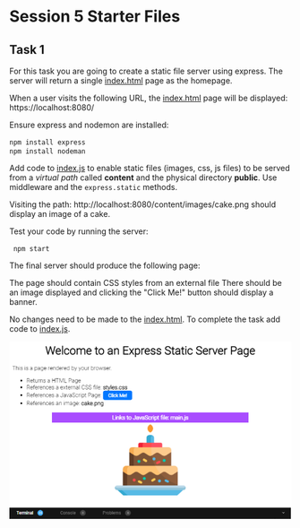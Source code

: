 # Session 5 Starter Files

## Task 1

For this task you are going to create a static file server using express.
The server will return a single [index.html](./src/public/index.html) page as the homepage.

When a user visits the following URL, the [index.html](./src/public/index.html)  page will be displayed:
https://localhost:8080/

Ensure express and nodemon are installed:

```
npm install express
npm install nodeman
```

Add code to [index.js](./src/index.js) to enable static files (images, css, js files) to be served from a _virtual path_ called **content** and the physical directory **public**. Use middleware and the `express.static` methods.

Visiting the path: http://localhost:8080/content/images/cake.png should display an image of a cake.

Test your code by running the server:

```
 npm start
```

The final server should produce the following page:

The page should contain CSS styles from an external file
There should be an image displayed and clicking the "Click Me!" button should display a banner.

No changes need to be made to the [index.html](./src/public/index.html). To complete the task add code to [index.js](./src/index.js).

![Screenshot of Static Server](screenshot.png)